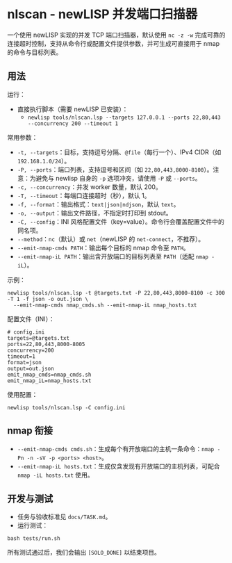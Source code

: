 # nlscan - newLISP 并发端口扫描器

一个使用 newLISP 实现的并发 TCP 端口扫描器，默认使用 `nc -z -w` 完成可靠的连接超时控制，支持从命令行或配置文件提供参数，并可生成可直接用于 nmap 的命令与目标列表。

## 用法

运行：

- 直接执行脚本（需要 newLISP 已安装）：
  - `newlisp tools/nlscan.lsp --targets 127.0.0.1 --ports 22,80,443 --concurrency 200 --timeout 1`

常用参数：

- `-t, --targets`：目标，支持逗号分隔、`@file`（每行一个）、IPv4 CIDR（如 `192.168.1.0/24`）。
- `-P, --ports`：端口列表，支持逗号和区间（如 `22,80,443,8000-8100`）。注意：为避免与 newlisp 自身的 `-p` 选项冲突，请使用 `-P` 或 `--ports`。
- `-c, --concurrency`：并发 worker 数量，默认 200。
- `-T, --timeout`：每端口连接超时（秒），默认 1。
- `-f, --format`：输出格式：`text|json|ndjson`，默认 `text`。
- `-o, --output`：输出文件路径，不指定时打印到 stdout。
- `-C, --config`：INI 风格配置文件（key=value）。命令行会覆盖配置文件中的同名项。
- `--method`：`nc`（默认）或 `net`（newLISP 的 `net-connect`，不推荐）。
- `--emit-nmap-cmds PATH`：输出每个目标的 nmap 命令至 `PATH`。
- `--emit-nmap-iL PATH`：输出含开放端口的目标列表至 `PATH`（适配 `nmap -iL`）。

示例：

```
newlisp tools/nlscan.lsp -t @targets.txt -P 22,80,443,8000-8100 -c 300 -T 1 -f json -o out.json \
  --emit-nmap-cmds nmap_cmds.sh --emit-nmap-iL nmap_hosts.txt
```

配置文件（INI）：

```
# config.ini
targets=@targets.txt
ports=22,80,443,8000-8005
concurrency=200
timeout=1
format=json
output=out.json
emit_nmap_cmds=nmap_cmds.sh
emit_nmap_iL=nmap_hosts.txt
```

使用配置：

```
newlisp tools/nlscan.lsp -C config.ini
```

## nmap 衔接
- `--emit-nmap-cmds cmds.sh`：生成每个有开放端口的主机一条命令：`nmap -Pn -n -sV -p <ports> <host>`。
- `--emit-nmap-iL hosts.txt`：生成仅含发现有开放端口的主机列表，可配合 `nmap -iL hosts.txt` 使用。

## 开发与测试

- 任务与验收标准见 `docs/TASK.md`。
- 运行测试：

```
bash tests/run.sh
```

所有测试通过后，我们会输出 `[SOLO_DONE]` 以结束项目。
